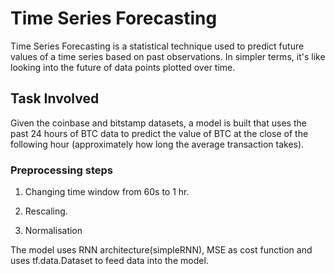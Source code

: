 # Time Series Forecasting

Time Series Forecasting is a statistical technique used to predict future values of a time series based on past observations. In simpler terms, it's like looking into the future of data points plotted over time.

## Task Involved

Given the coinbase and bitstamp datasets, a model is built that uses the past 24 hours of BTC data to predict the value of BTC at the close of the following hour (approximately how long the average transaction takes).

### Preprocessing steps

1. Changing time window from 60s to 1 hr.
   
2. Rescaling.

3. Normalisation

The model uses RNN architecture(simpleRNN), MSE as cost function and uses tf.data.Dataset to feed data into the model.
